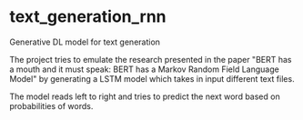 # text_generation_rnn
Generative DL model for text generation

The project tries to emulate the research presented in the paper "BERT has a mouth and it must speak: BERT has a Markov Random Field Language Model" by generating a LSTM model which takes in input different text files.

The model reads left to right and tries to predict the next word based on probabilities of words. 
